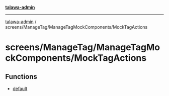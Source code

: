 [**talawa-admin**](../../../../README.md)

***

[talawa-admin](../../../../modules.md) / screens/ManageTag/ManageTagMockComponents/MockTagActions

# screens/ManageTag/ManageTagMockComponents/MockTagActions

## Functions

- [default](functions/default.md)
